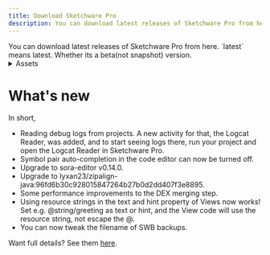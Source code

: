```yaml
---
title: Download Sketchware Pro
description: You can download latest releases of Sketchware Pro from here.
---
```

<head>
<script src="https://cdn.onesignal.com/sdks/OneSignalSDK.js" async=""></script>
<script>
  window.OneSignal = window.OneSignal || [];
  OneSignal.push(function() {
    OneSignal.init({
      appId: process.env.ONESIGNAL_APPID,
    });
  });
</script>
</head>
You can download latest releases of Sketchware Pro from here.
`latest` means latest. Whether its a beta(not snapshot) version.

<details>
<summary> Assets </summary>

> [**Sketchware.Pro.v6.4.0-rc04-minApi21.apk**](https://github.com/Sketchware-Pro/Sketchware-Pro/releases/download/v6.4.0-rc04/Sketchware.Pro.v6.4.0-rc04-minApi21.apk)

> [**Sketchware.Pro.v6.4.0-rc04-minApi26.apk**](https://github.com/Sketchware-Pro/Sketchware-Pro/releases/download/v6.4.0-rc04/Sketchware.Pro.v6.4.0-rc04-minApi26.apk)

> [**Source Code** (zip)](https://github.com/Sketchware-Pro/Sketchware-Pro/archive/refs/tags/v6.4.0-rc04.zip)

</details>


# What's new
In short,
<ul>
<li>Reading debug logs from projects. A new activity for that, the Logcat Reader, was added, and to start seeing logs there, run your project and open the Logcat Reader in Sketchware Pro.</li>
<li>Symbol pair auto-completion in the code editor can now be turned off.</li>
<li>Upgrade to sora-editor v0.14.0.</li>
<li>Upgrade to Iyxan23/zipalign-java:96fd6b30c928015847264b27b0d2dd407f3e8895.</li>
<li>Some performance improvements to the DEX merging step.</li>
<li>Using resource strings in the text and hint property of Views now works! Set e.g. @string/greeting as text or hint, and the View code will use the resource string, not escape the @.</li>
<li>You can now tweak the filename of SWB backups.</li>
</ul>

Want full details? See them [here](https://github.com/Sketchware-Pro/Sketchware-Pro/releases/tag/v6.4.0-rc04/).